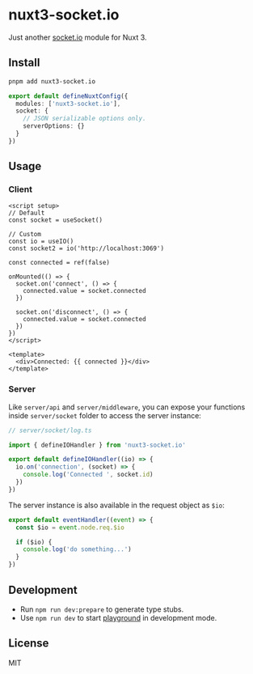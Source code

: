 # nuxt3-socket.io

Just another [socket.io](https://socket.io/) module for Nuxt 3.

## Install

```bash
pnpm add nuxt3-socket.io
```

```ts
export default defineNuxtConfig({
  modules: ['nuxt3-socket.io'],
  socket: {
    // JSON serializable options only.
    serverOptions: {}
  }
})
```

## Usage

### Client

```vue
<script setup>
// Default
const socket = useSocket()

// Custom
const io = useIO()
const socket2 = io('http://localhost:3069')

const connected = ref(false)

onMounted(() => {
  socket.on('connect', () => {
    connected.value = socket.connected
  })

  socket.on('disconnect', () => {
    connected.value = socket.connected
  })
})
</script>

<template>
  <div>Connected: {{ connected }}</div>
</template>
```

### Server

Like `server/api` and `server/middleware`, you can expose your functions inside `server/socket` folder to access the server instance:

```ts
// server/socket/log.ts

import { defineIOHandler } from 'nuxt3-socket.io'

export default defineIOHandler((io) => {
  io.on('connection', (socket) => {
    console.log('Connected ', socket.id)
  })
})
```

The server instance is also available in the request object as `$io`:

```ts
export default eventHandler((event) => {
  const $io = event.node.req.$io

  if ($io) {
    console.log('do something...')
  }
})
```

## Development

- Run `npm run dev:prepare` to generate type stubs.
- Use `npm run dev` to start [playground](./playground) in development mode.

## License

MIT
